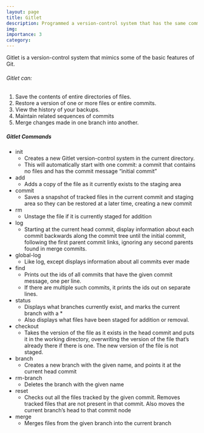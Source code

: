 ```yaml
---
layout: page
title: Gitlet
description: Programmed a version-control system that has the same commands as Git, but with an additional command (find)
img:
importance: 3
category:
---
```


Gitlet is a version-control system that mimics some of the basic features of  Git. 

###### Gitlet can:
1. Save the contents of entire directories of files.
2. Restore a version of one or more files or entire commits. 
3. View the history of your backups. 
4. Maintain related sequences of commits
5. Merge changes made in one branch into another.

##### Gitlet Commands
- init
    - Creates a new Gitlet version-control system in the current directory. 
    - This will automatically start with one commit: a commit that contains no files and has the commit message “initial commit”
- add
    - Adds a copy of the file as it currently exists to the staging area
- commit
    - Saves a snapshot of tracked files in the current commit and staging area so they can be restored at a later time, creating a new commit
- rm
    - Unstage the file if it is currently staged for addition
- log
    - Starting at the current head commit, display information about each commit backwards along the commit tree until the initial commit, following the first parent commit links, ignoring any second parents found in merge commits. 
- global-log
    - Like log, except displays information about all commits ever made  
- find
    - Prints out the ids of all commits that have the given commit message, one per line. 
    - If there are multiple such commits, it prints the ids out on separate lines. 
- status
    - Displays what branches currently exist, and marks the current branch with a *
    - Also displays what files have been staged for addition or removal.
- checkout
    - Takes the version of the file as it exists in the head commit and puts it in the working directory, overwriting the version of the file that’s already there if there is one. The new version of the file is not staged.
- branch
    - Creates a new branch with the given name, and points it at the current head commit
- rm-branch
    - Deletes the branch with the given name
- reset
    - Checks out all the files tracked by the given commit. Removes tracked files that are not present in that commit. Also moves the current branch’s head to that commit node
- merge
    - Merges files from the given branch into the current branch
